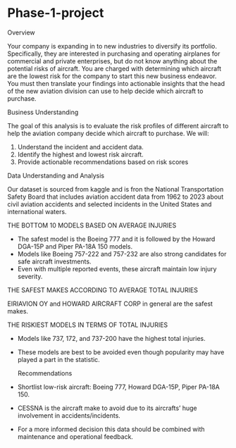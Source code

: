# Phase-1-project
Overview

Your company is expanding in to new industries to diversify its portfolio. Specifically, they are interested in purchasing and operating airplanes for commercial and private enterprises, but do not know anything about the potential risks of aircraft. You are charged with determining which aircraft are the lowest risk for the company to start this new business endeavor. You must then translate your findings into actionable insights that the head of the new aviation division can use to help decide which aircraft to purchase.

Business Understanding

The goal of this analysis is to evaluate the risk profiles of different aircraft to help the aviation company decide which aircraft to purchase.
We will:
1. Understand the incident and accident data.
2. Identify the highest and lowest risk aircraft.
3. Provide actionable recommendations based on risk scores


Data Understanding and Analysis

Our dataset is sourced from kaggle and is fron the National Transportation Safety Board that includes aviation accident data from 1962 to 2023 about civil aviation accidents and selected incidents in the United States and international waters.


THE BOTTOM 10 MODELS BASED ON AVERAGE INJURIES

* The safest model is the Boeing 777 and it is followed by the Howard DGA-15P and Piper PA-18A 150 models.
* Models like Boeing 757-222 and 757-232 are also strong candidates for safe aircraft investments.
* Even with multiple reported events, these aircraft maintain low injury severity.


THE SAFEST MAKES ACCORDING TO AVERAGE TOTAL INJURIES

EIRIAVION OY and HOWARD AIRCRAFT CORP in general are the safest makes.


THE RISKIEST MODELS IN TERMS OF TOTAL INJURIES

* Models like 737, 172, and 737-200 have the highest total injuries.
* These models are best to be avoided even though popularity may have played a part in the statistic.



  
  
  
  Recommendations
* Shortlist low-risk aircraft:  Boeing 777, Howard DGA-15P, Piper PA-18A 150.
* CESSNA is the aircraft make to avoid due to its aircrafts’ huge involvement in accidents/incidents.
* For a more informed decision this data should be combined with maintenance and operational feedback.

